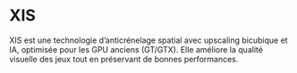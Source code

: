 # XIS
XIS est une technologie d’anticrénelage spatial avec upscaling bicubique et IA, optimisée pour les GPU anciens (GT/GTX). Elle améliore la qualité visuelle des jeux tout en préservant de bonnes performances.
